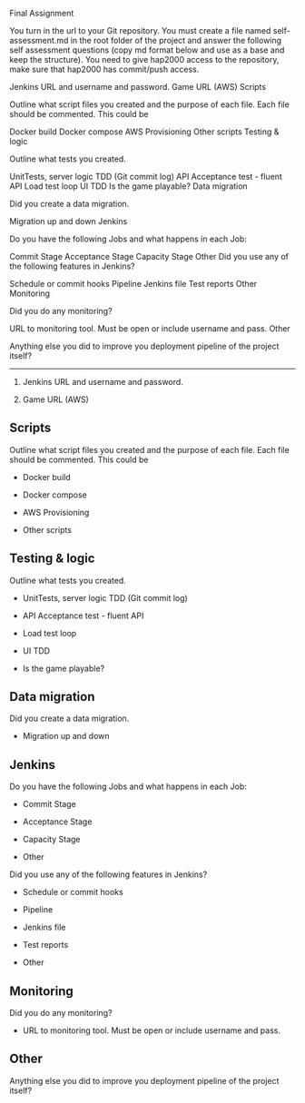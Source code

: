 Final Assignment

You turn in the url to your Git repository. You must create a file named self-assessment.md in the root folder of the project and answer the following self assessment questions (copy md format below and use as a base and keep the structure). You need to give hap2000 access to the repository, make sure that hap2000 has commit/push access.

Jenkins URL and username and password.
Game URL (AWS)
Scripts

Outline what script files you created and the purpose of each file. Each file should be commented. This could be

Docker build
Docker compose
AWS Provisioning
Other scripts
Testing & logic

Outline what tests you created.

UnitTests, server logic TDD (Git commit log)
API Acceptance test - fluent API
Load test loop
UI TDD
Is the game playable?
Data migration

Did you create a data migration.

Migration up and down
Jenkins

Do you have the following Jobs and what happens in each Job:

Commit Stage
Acceptance Stage
Capacity Stage
Other
Did you use any of the following features in Jenkins?

Schedule or commit hooks
Pipeline
Jenkins file
Test reports
Other
Monitoring

Did you do any monitoring?

URL to monitoring tool. Must be open or include username and pass.
Other

Anything else you did to improve you deployment pipeline of the project itself?

 

----

1. Jenkins URL and username and password.

2. Game URL (AWS)



## Scripts

Outline what script files you created and the purpose of each file. Each file should be commented. This could be

- Docker build

- Docker compose

- AWS Provisioning 

- Other scripts



## Testing & logic

Outline what tests you created.

- UnitTests, server logic TDD (Git commit log)

- API Acceptance test - fluent API

- Load test loop

- UI TDD

- Is the game playable?



## Data migration

Did you create a data migration.

- Migration up and down



## Jenkins

Do you have the following Jobs and what happens in each Job:

- Commit Stage

- Acceptance Stage

- Capacity Stage

- Other



Did you use any of the following features in Jenkins?

- Schedule or commit hooks

- Pipeline

- Jenkins file

- Test reports

- Other



## Monitoring

Did you do any monitoring?

- URL to monitoring tool. Must be open or include username and pass.



## Other

Anything else you did to improve you deployment pipeline of the project itself?
